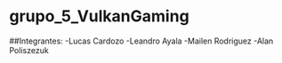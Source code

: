 # grupo_5_VulkanGaming

##Integrantes:
-Lucas Cardozo
-Leandro Ayala
-Mailen Rodriguez
-Alan Poliszezuk
